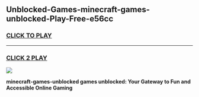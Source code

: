 
## Unblocked-Games-minecraft-games-unblocked-Play-Free-e56cc
<h3>
<a href="https://premium76.site?title=minecraft-games-unblocked&ref=23A">CLICK TO PLAY</a></h3>
<hr>

<h3>
<a href="https://premium76.site?title=minecraft-games-unblocked&ref=23A">CLICK 2 PLAY</a>
  
</h3>

<a href="https://premium76.site?title=minecraft-games-unblocked&ref=23A"><img src="https://clearcache.store/games.png"></a>


**minecraft-games-unblocked games unblocked: Your Gateway to Fun and Accessible Online Gaming**
